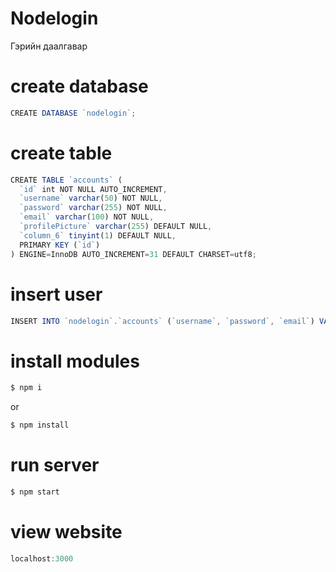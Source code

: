 # Nodelogin
Гэрийн даалгавар

# create database
```javascript
CREATE DATABASE `nodelogin`;
```
# create table 
```javascript
CREATE TABLE `accounts` (
  `id` int NOT NULL AUTO_INCREMENT,
  `username` varchar(50) NOT NULL,
  `password` varchar(255) NOT NULL,
  `email` varchar(100) NOT NULL,
  `profilePicture` varchar(255) DEFAULT NULL,
  `column_6` tinyint(1) DEFAULT NULL,
  PRIMARY KEY (`id`)
) ENGINE=InnoDB AUTO_INCREMENT=31 DEFAULT CHARSET=utf8;
```
# insert user
```javascript
INSERT INTO `nodelogin`.`accounts` (`username`, `password`, `email`) VALUES ('test', 'test', 'test@test.com');
```
# install modules
```javascript
$ npm i
```
or
```javascript
$ npm install
```
# run server
```javascript
$ npm start
```
# view website
```javascript
localhost:3000
```
